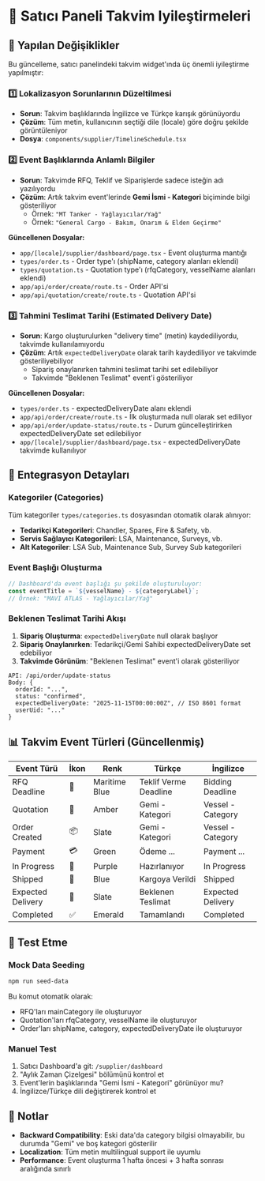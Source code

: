 # 📅 Satıcı Paneli Takvim Iyileştirmeleri

## 🎯 Yapılan Değişiklikler

Bu güncelleme, satıcı panelindeki takvim widget'ında üç önemli iyileştirme yapılmıştır:

### 1️⃣ Lokalizasyon Sorunlarının Düzeltilmesi
- **Sorun**: Takvim başlıklarında İngilizce ve Türkçe karışık görünüyordu
- **Çözüm**: Tüm metin, kullanıcının seçtiği dile (locale) göre doğru şekilde görüntüleniyor
- **Dosya**: `components/supplier/TimelineSchedule.tsx`

### 2️⃣ Event Başlıklarında Anlamlı Bilgiler
- **Sorun**: Takvimde RFQ, Teklif ve Siparişlerde sadece isteğin adı yazılıyordu
- **Çözüm**: Artık takvim event'lerinde **Gemi İsmi - Kategori** biçiminde bilgi gösteriliyor
  - Örnek: `"MT Tanker - Yağlayıcılar/Yağ"`
  - Örnek: `"General Cargo - Bakım, Onarım & Elden Geçirme"`
  
**Güncellenen Dosyalar:**
- `app/[locale]/supplier/dashboard/page.tsx` - Event oluşturma mantığı
- `types/order.ts` - Order type'ı (shipName, category alanları eklendi)
- `types/quotation.ts` - Quotation type'ı (rfqCategory, vesselName alanları eklendi)
- `app/api/order/create/route.ts` - Order API'si
- `app/api/quotation/create/route.ts` - Quotation API'si

### 3️⃣ Tahmini Teslimat Tarihi (Estimated Delivery Date)
- **Sorun**: Kargo oluşturulurken "delivery time" (metin) kaydediliyordu, takvimde kullanılamıyordu
- **Çözüm**: Artık `expectedDeliveryDate` olarak tarih kaydediliyor ve takvimde gösteriliyebiliyor
  - Sipariş onaylanırken tahmini teslimat tarihi set edilebiliyor
  - Takvimde "Beklenen Teslimat" event'i gösteriliyor

**Güncellenen Dosyalar:**
- `types/order.ts` - expectedDeliveryDate alanı eklendi
- `app/api/order/create/route.ts` - İlk oluşturmada null olarak set ediliyor
- `app/api/order/update-status/route.ts` - Durum güncelleştirirken expectedDeliveryDate set edilebiliyor
- `app/[locale]/supplier/dashboard/page.tsx` - expectedDeliveryDate takvimde kullanılıyor

## 🔄 Entegrasyon Detayları

### Kategoriler (Categories)
Tüm kategoriler `types/categories.ts` dosyasından otomatik olarak alınıyor:
- **Tedarikçi Kategorileri**: Chandler, Spares, Fire & Safety, vb.
- **Servis Sağlayıcı Kategorileri**: LSA, Maintenance, Surveys, vb.
- **Alt Kategoriler**: LSA Sub, Maintenance Sub, Survey Sub kategorileri

### Event Başlığı Oluşturma
```typescript
// Dashboard'da event başlığı şu şekilde oluşturuluyor:
const eventTitle = `${vesselName} - ${categoryLabel}`;
// Örnek: "MAVI ATLAS - Yağlayıcılar/Yağ"
```

### Beklenen Teslimat Tarihi Akışı
1. **Sipariş Oluşturma**: `expectedDeliveryDate` null olarak başlıyor
2. **Sipariş Onaylanırken**: Tedarikçi/Gemi Sahibi expectedDeliveryDate set edebiliyor
3. **Takvimde Görünüm**: "Beklenen Teslimat" event'i olarak gösteriliyor

```
API: /api/order/update-status
Body: {
  orderId: "...",
  status: "confirmed",
  expectedDeliveryDate: "2025-11-15T00:00:00Z", // ISO 8601 format
  userUid: "..."
}
```

## 📊 Takvim Event Türleri (Güncellenmiş)

| Event Türü | İkon | Renk | Türkçe | İngilizce |
|-----------|------|------|--------|-----------|
| RFQ Deadline | 📄 | Maritime Blue | Teklif Verme Deadline | Bidding Deadline |
| Quotation | 💬 | Amber | Gemi - Kategori | Vessel - Category |
| Order Created | 📦 | Slate | Gemi - Kategori | Vessel - Category |
| Payment | 💳 | Green | Ödeme ... | Payment ... |
| In Progress | 🔧 | Purple | Hazırlanıyor | In Progress |
| Shipped | 🚚 | Blue | Kargoya Verildi | Shipped |
| Expected Delivery | 📅 | Slate | Beklenen Teslimat | Expected Delivery |
| Completed | ✅ | Emerald | Tamamlandı | Completed |

## 🧪 Test Etme

### Mock Data Seeding
```bash
npm run seed-data
```

Bu komut otomatik olarak:
- RFQ'ları mainCategory ile oluşturuyor
- Quotation'ları rfqCategory, vesselName ile oluşturuyor
- Order'ları shipName, category, expectedDeliveryDate ile oluşturuyor

### Manuel Test
1. Satıcı Dashboard'a git: `/supplier/dashboard`
2. "Aylık Zaman Çizelgesi" bölümünü kontrol et
3. Event'lerin başlıklarında "Gemi İsmi - Kategori" görünüyor mu?
4. İngilizce/Türkçe dili değiştirerek kontrol et

## 📝 Notlar

- **Backward Compatibility**: Eski data'da category bilgisi olmayabilir, bu durumda "Gemi" ve boş kategori gösterilir
- **Localization**: Tüm metin multilingual support ile uyumlu
- **Performance**: Event oluşturma 1 hafta öncesi + 3 hafta sonrası aralığında sınırlı

